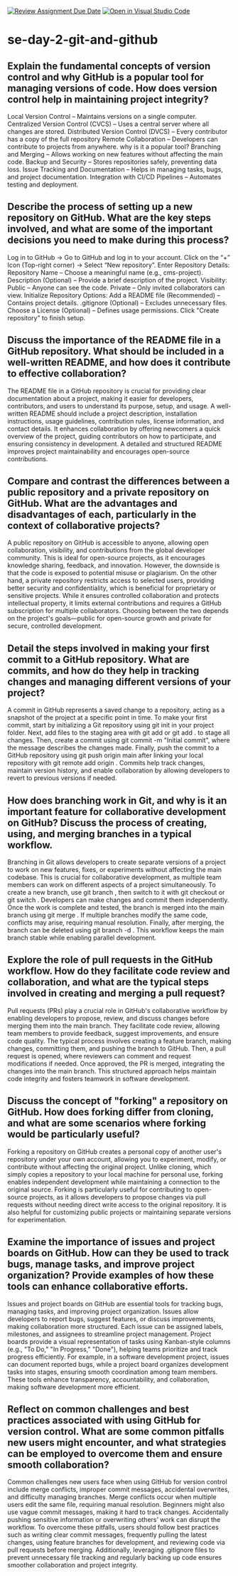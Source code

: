 [![Review Assignment Due Date](https://classroom.github.com/assets/deadline-readme-button-22041afd0340ce965d47ae6ef1cefeee28c7c493a6346c4f15d667ab976d596c.svg)](https://classroom.github.com/a/8wgCKhpZ)
[![Open in Visual Studio Code](https://classroom.github.com/assets/open-in-vscode-2e0aaae1b6195c2367325f4f02e2d04e9abb55f0b24a779b69b11b9e10269abc.svg)](https://classroom.github.com/online_ide?assignment_repo_id=18368692&assignment_repo_type=AssignmentRepo)
# se-day-2-git-and-github
## Explain the fundamental concepts of version control and why GitHub is a popular tool for managing versions of code. How does version control help in maintaining project integrity?
Local Version Control – Maintains versions on a single computer.
Centralized Version Control (CVCS) – Uses a central server where all changes are stored.
Distributed Version Control (DVCS) – Every contributor has a copy of the full repository
 Remote Collaboration – Developers can contribute to projects from anywhere.
why is it a popular tool?
Branching and Merging – Allows working on new features without affecting the main code.
 Backup and Security – Stores repositories safely, preventing data loss.
 Issue Tracking and Documentation – Helps in managing tasks, bugs, and project documentation.
 Integration with CI/CD Pipelines – Automates testing and deployment.

## Describe the process of setting up a new repository on GitHub. What are the key steps involved, and what are some of the important decisions you need to make during this process?
Log in to GitHub → Go to GitHub and log in to your account.
Click on the “+” Icon (Top-right corner) → Select “New repository”.
Enter Repository Details:
Repository Name – Choose a meaningful name (e.g., cms-project).
Description (Optional) – Provide a brief description of the project.
Visibility:
Public – Anyone can see the code.
Private – Only invited collaborators can view.
Initialize Repository Options:
Add a README file (Recommended) – Contains project details.
.gitignore (Optional) – Excludes unnecessary files.
Choose a License (Optional) – Defines usage permissions.
Click "Create repository" to finish setup.


## Discuss the importance of the README file in a GitHub repository. What should be included in a well-written README, and how does it contribute to effective collaboration?
The README file in a GitHub repository is crucial for providing clear documentation about a project, making it easier for developers, contributors, and users to understand its purpose, setup, and usage. A well-written README should include a project description, installation instructions, usage guidelines, contribution rules, license information, and contact details. It enhances collaboration by offering newcomers a quick overview of the project, guiding contributors on how to participate, and ensuring consistency in development. A detailed and structured README improves project maintainability and encourages open-source contributions.

## Compare and contrast the differences between a public repository and a private repository on GitHub. What are the advantages and disadvantages of each, particularly in the context of collaborative projects?

A public repository on GitHub is accessible to anyone, allowing open collaboration, visibility, and contributions from the global developer community. This is ideal for open-source projects, as it encourages knowledge sharing, feedback, and innovation. However, the downside is that the code is exposed to potential misuse or plagiarism. On the other hand, a private repository restricts access to selected users, providing better security and confidentiality, which is beneficial for proprietary or sensitive projects. While it ensures controlled collaboration and protects intellectual property, it limits external contributions and requires a GitHub subscription for multiple collaborators. Choosing between the two depends on the project's goals—public for open-source growth and private for secure, controlled development.

## Detail the steps involved in making your first commit to a GitHub repository. What are commits, and how do they help in tracking changes and managing different versions of your project?

A commit in GitHub represents a saved change to a repository, acting as a snapshot of the project at a specific point in time. To make your first commit, start by initializing a Git repository using git init in your project folder. Next, add files to the staging area with git add <file-name> or git add . to stage all changes. Then, create a commit using git commit -m "Initial commit", where the message describes the changes made. Finally, push the commit to a GitHub repository using git push origin main after linking your local repository with git remote add origin <repository-URL>. Commits help track changes, maintain version history, and enable collaboration by allowing developers to revert to previous versions if needed.

## How does branching work in Git, and why is it an important feature for collaborative development on GitHub? Discuss the process of creating, using, and merging branches in a typical workflow.
Branching in Git allows developers to create separate versions of a project to work on new features, fixes, or experiments without affecting the main codebase. This is crucial for collaborative development, as multiple team members can work on different aspects of a project simultaneously. To create a new branch, use git branch <branch-name>, then switch to it with git checkout <branch-name> or git switch <branch-name>. Developers can make changes and commit them independently. Once the work is complete and tested, the branch is merged into the main branch using git merge <branch-name>. If multiple branches modify the same code, conflicts may arise, requiring manual resolution. Finally, after merging, the branch can be deleted using git branch -d <branch-name>. This workflow keeps the main branch stable while enabling parallel development.

## Explore the role of pull requests in the GitHub workflow. How do they facilitate code review and collaboration, and what are the typical steps involved in creating and merging a pull request?
Pull requests (PRs) play a crucial role in GitHub's collaborative workflow by enabling developers to propose, review, and discuss changes before merging them into the main branch. They facilitate code review, allowing team members to provide feedback, suggest improvements, and ensure code quality. The typical process involves creating a feature branch, making changes, committing them, and pushing the branch to GitHub. Then, a pull request is opened, where reviewers can comment and request modifications if needed. Once approved, the PR is merged, integrating the changes into the main branch. This structured approach helps maintain code integrity and fosters teamwork in software development.

## Discuss the concept of "forking" a repository on GitHub. How does forking differ from cloning, and what are some scenarios where forking would be particularly useful?

Forking a repository on GitHub creates a personal copy of another user's repository under your own account, allowing you to experiment, modify, or contribute without affecting the original project. Unlike cloning, which simply copies a repository to your local machine for personal use, forking enables independent development while maintaining a connection to the original source. Forking is particularly useful for contributing to open-source projects, as it allows developers to propose changes via pull requests without needing direct write access to the original repository. It is also helpful for customizing public projects or maintaining separate versions for experimentation.
## Examine the importance of issues and project boards on GitHub. How can they be used to track bugs, manage tasks, and improve project organization? Provide examples of how these tools can enhance collaborative efforts.
Issues and project boards on GitHub are essential tools for tracking bugs, managing tasks, and improving project organization. Issues allow developers to report bugs, suggest features, or discuss improvements, making collaboration more structured. Each issue can be assigned labels, milestones, and assignees to streamline project management. Project boards provide a visual representation of tasks using Kanban-style columns (e.g., "To Do," "In Progress," "Done"), helping teams prioritize and track progress efficiently. For example, in a software development project, issues can document reported bugs, while a project board organizes development tasks into stages, ensuring smooth coordination among team members. These tools enhance transparency, accountability, and collaboration, making software development more efficient.


## Reflect on common challenges and best practices associated with using GitHub for version control. What are some common pitfalls new users might encounter, and what strategies can be employed to overcome them and ensure smooth collaboration?
Common challenges new users face when using GitHub for version control include merge conflicts, improper commit messages, accidental overwrites, and difficulty managing branches. Merge conflicts occur when multiple users edit the same file, requiring manual resolution. Beginners might also use vague commit messages, making it hard to track changes. Accidentally pushing sensitive information or overwriting others’ work can disrupt the workflow. To overcome these pitfalls, users should follow best practices such as writing clear commit messages, frequently pulling the latest changes, using feature branches for development, and reviewing code via pull requests before merging. Additionally, leveraging .gitignore files to prevent unnecessary file tracking and regularly backing up code ensures smoother collaboration and project integrity.
